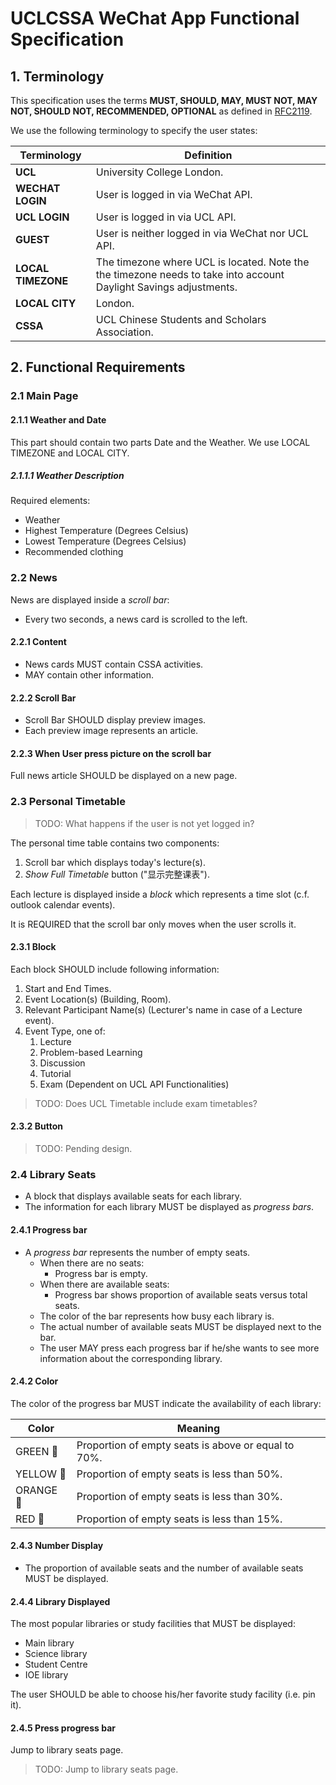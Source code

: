 # UCLCSSA WeChat App Functional Specification

## 1. Terminology

This specification uses the terms **MUST, SHOULD, MAY, MUST NOT, MAY NOT, SHOULD
NOT, RECOMMENDED, OPTIONAL** as defined in [RFC2119](https://tools.ietf.org/html/rfc2119).

We use the following terminology to specify the user states:

| Terminology        | Definition                                                                                                        |
| ------------------ | ----------------------------------------------------------------------------------------------------------------- |
| **UCL**            | University College London.                                                                                        |
| **WECHAT LOGIN**   | User is logged in via WeChat API.                                                                                 |
| **UCL LOGIN**      | User is logged in via UCL API.                                                                                    |
| **GUEST**          | User is neither logged in via WeChat nor UCL API.                                                                 |
| **LOCAL TIMEZONE** | The timezone where UCL is located. Note the the timezone needs to take into account Daylight Savings adjustments. |
| **LOCAL CITY**     | London.                                                                                                           |
| **CSSA**           | UCL Chinese Students and Scholars Association.                                                                    |

## 2. Functional Requirements

### 2.1 Main Page

#### 2.1.1 Weather and Date

This part should contain two parts Date and the Weather. We use LOCAL TIMEZONE and LOCAL CITY.

##### 2.1.1.1 Weather Description

Required elements:

- Weather
- Highest Temperature (Degrees Celsius)
- Lowest Temperature (Degrees Celsius)
- Recommended clothing

### 2.2 News

News are displayed inside a *scroll bar*:

- Every two seconds, a news card is scrolled to the left.

#### 2.2.1 Content

- News cards MUST contain CSSA activities.
- MAY contain other information.

#### 2.2.2 Scroll Bar

- Scroll Bar SHOULD display preview images.
- Each preview image represents an article.

#### 2.2.3 When User press picture on the scroll bar

Full news article SHOULD be displayed on a new page.

### 2.3 Personal Timetable

> TODO: What happens if the user is not yet logged in?

The personal time table contains two components:

1. Scroll bar which displays today's lecture(s).
2. *Show Full Timetable* button ("显示完整课表").

Each lecture is displayed inside a *block* which represents a time slot (c.f.
outlook calendar events).

It is REQUIRED that the scroll bar only moves when the user scrolls it.

#### 2.3.1 Block

Each block SHOULD include following information:

1. Start and End Times.
2. Event Location(s) (Building, Room).
3. Relevant Participant Name(s) (Lecturer's name in case of a Lecture event).
4. Event Type, one of:
   1. Lecture 
   2. Problem-based Learning
   3. Discussion
   4. Tutorial
   5. Exam (Dependent on UCL API Functionalities)

> TODO: Does UCL Timetable include exam timetables?

#### 2.3.2 Button

> TODO: Pending design.

### 2.4 Library Seats

- A block that displays available seats for each library.
- The information for each library MUST be displayed as *progress bars*.

#### 2.4.1 Progress bar

- A *progress bar* represents the number of empty seats.
  - When there are no seats:
    - Progress bar is empty.
  - When there are available seats:
    - Progress bar shows proportion of available seats versus total seats.
  - The color of the bar represents how busy each library is.
  - The actual number of available seats MUST be displayed next to the bar.
  - The user MAY press each progress bar if he/she wants to see more information
   about the corresponding library.

#### 2.4.2 Color

The color of the progress bar MUST indicate the availability of each library:

| Color                         | Meaning                                             |
| ----------------------------- | --------------------------------------------------- |
| GREEN :green_heart:           | Proportion of empty seats is above or equal to 70%. |
| YELLOW :yellow_heart:         | Proportion of empty seats is less than 50%.         |
| ORANGE :large_orange_diamond: | Proportion of empty seats is less than 30%.         |
| RED :red_circle:              | Proportion of empty seats is less than 15%.         |

#### 2.4.3 Number Display

- The proportion of available seats and the number of available seats MUST be
displayed.

#### 2.4.4 Library Displayed

The most popular libraries or study facilities that MUST be displayed:

- Main library
- Science library
- Student Centre
- IOE library

The user SHOULD be able to choose his/her favorite study facility (i.e. pin it).

#### 2.4.5 Press progress bar

Jump to library seats page.

> TODO: Jump to library seats page.
